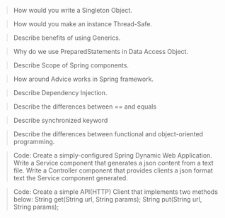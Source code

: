 > How would you write a Singleton Object.

> How would you make an instance Thread-Safe.

> Describe benefits of using Generics.

> Why do we use PreparedStatements in Data Access Object.

> Describe Scope of Spring components.

> How around Advice works in Spring framework.

> Describe Dependency Injection.

> Describe the differences between == and equals

> Describe synchronized keyword

> Describe the differences between functional and object-oriented programming.

> Code: Create a simply-configured Spring Dynamic Web Application. Write a Service component that generates a json content from a text file. Write a Controller component that provides clients a json format text the Service component generated.

> Code: Create a simple API(HTTP) Client that implements two methods below:
> String get(String url, String params);
> String put(String url, String params);

